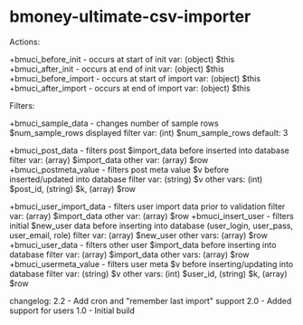 bmoney-ultimate-csv-importer
=================


Actions:

+bmuci_before_init - occurs at start of init
	var: (object) $this
+bmuci_after_init - occurs at end of init
	var: (object) $this
+bmuci_before_import - occurs at start of import
	var: (object) $this
+bmuci_after_import - occurs at end of import
	var: (object) $this

Filters:

+bmuci_sample_data - changes number of sample rows $num_sample_rows displayed
	filter var: (int) $num_sample_rows
	default: 3
	
+bmuci_post_data - filters post $import_data before inserted into database
	filter var: (array) $import_data
	other var: (array) $row
+bmuci_postmeta_value - filters post meta value $v before inserted/updated into database
	filter var: (string) $v
	other vars: (int) $post_id, (string) $k, (array) $row
	
+bmuci_user_import_data - filters user import data prior to validation
	filter var: (array) $import_data
	other var: (array) $row
+bmuci_insert_user - filters initial $new_user data before inserting into database (user_login, user_pass, user_email, role)
	filter var: (array) $new_user
	other vars: (array) $row
+bmuci_user_data - filters other user $import_data before inserting into database
	filter var: (array) $import_data
	other vars: (array) $row
+bmuci_usermeta_value - filters user meta $v before inserting/updating into database
	filter var: (string) $v
	other vars: (int) $user_id, (string) $k, (array) $row


changelog:
2.2
	- Add cron and "remember last import" support
2.0 
	- Added support for users
1.0
	- Initial build
